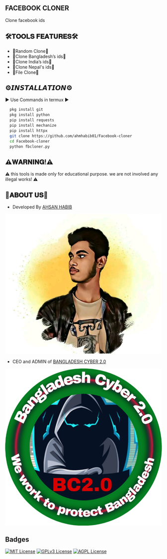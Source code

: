 
## FACEBOOK CLONER

Clone facebook ids 


## 🛠️𝐓𝐎𝐎𝐋𝐒 𝐅𝐄𝐀𝐓𝐔𝐑𝐄𝐒🛠️

- 🔰Random Clone🔰
- 🔰Clone Bangladesh’s ids🔰
- 🔰Clone India’s ids🔰
- 🔰Clone Nepal's ids🔰
- 🔰File Clone🔰


## ⚙️𝙄𝙉𝙎𝙏𝘼𝙇𝙇𝘼𝙏𝙄𝙊𝙉⚙️


▶️ Use Commands in termux ▶️

```bash
  pkg install git
  pkg install python
  pip install requests 
  pip install mechanize 
  pip install httpx 
  git clone https://github.com/ahmhabib01/Facebook-cloner
  cd Facebook-cloner 
  python fbcloner.py
```
    
## ⚠️𝐖𝐀𝐑𝐍𝐈𝐍𝐆!⚠️




⚠️ this tools is made only for educational purpose. we are not involved any illegal works! ⚠️


## 📌𝐀𝐁𝐎𝐔𝐓 𝐔𝐒📌



 - Developed By [AHSAN HABIB](https://www.facebook.com/ahm.habib.39)

 <img src="https://github.com/ahmhabib01/Facebook-Auto-Dump/blob/main/README/1702310207822.jpg"></img><br>

 - CEO and ADMIN of [BANGLADESH CYBER 2.0](https://www.facebook.com/profile.php?id=61554490682335)
 
<img src="https://github.com/ahmhabib01/Facebook-Auto-Dump/blob/main/README/bdc2.0.png"></img><br>




## Badges



[![MIT License](https://img.shields.io/badge/License-MIT-green.svg)](https://choosealicense.com/licenses/mit/)
[![GPLv3 License](https://img.shields.io/badge/License-GPL%20v3-yellow.svg)](https://opensource.org/licenses/)
[![AGPL License](https://img.shields.io/badge/license-AGPL-blue.svg)](http://www.gnu.org/licenses/agpl-3.0)

